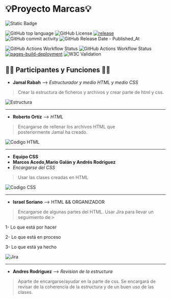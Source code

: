 <h1>💡Proyecto Marcas💡</h1>

![Static Badge](https://img.shields.io/badge/Saludo-Bienvenidos%20a%20nuestra%20Practica-orange?style=for-the-badge&logo=bandsintown&logoColor=%23fff)

![GitHub top language](https://img.shields.io/github/languages/top/IsraC0d33/Proyecto1Marcas?logo=html5)
![GitHub License](https://img.shields.io/github/license/IsraC0d33/Proyecto1Marcas)
[![release](https://img.shields.io/github/v/release/IsraC0d33/Proyecto1Marcas)](https://github.com/IsraC0d33/Proyecto1Marcas/releases)
![GitHub commit activity](https://img.shields.io/github/commit-activity/t/IsraC0d33/Proyecto1Marcas)
![GitHub Release Date - Published_At](https://img.shields.io/github/release-date/IsraC0d33/Proyecto1Marcas?display_date=published_at&logo=wakatime&logoColor=%23EE3124)


![GitHub Actions Workflow Status](https://img.shields.io/github/actions/workflow/status/IsraC0d33/Proyecto1Marcas/codeql.yml)
![GitHub Actions Workflow Status](https://img.shields.io/github/actions/workflow/status/IsraC0d33/Proyecto1Marcas/greetings.yml)
[![pages-build-deployment](https://github.com/IsraC0d33/Proyecto1Marcas/actions/workflows/pages/pages-build-deployment/badge.svg)](https://github.com/IsraC0d33/Proyecto1Marcas/actions/workflows/pages/pages-build-deployment)
![W3C Validation](https://img.shields.io/w3c-validation/html?targetUrl=https%3A%2F%2Fvalidator.w3.org%2Fnu%3F%2Fdoc%3Dhttps%253A%252F%252Fgithub.com%252FIsraC0d33%252FProyecto1Marcas%252Fblob%252Fmain%252Findex.html&preset=HTML%2C%20SVG%201.1%2C%20MathML%203.0&style=plastic&logo=w3schools)




## 🧑‍💻 Participantes y Funciones 🧑‍💻
- **Jamal Rabah** --> _Estructurador y medio HTML y medio CSS_
> Crear la estructura de ficheros y archivos y crear parte de html y css.

![Estructura](https://github.com/IsraC0d33/Proyecto1Marcas/assets/150441668/2ad68054-044b-4003-8a83-582c2f77c350)

-------------------------------------------------------------------------------------

- **Roberto Ortiz** --> _HTML_
> Encargarse de rellenar los archivos HTML que posteriormente Jamal ha creado.

![Codigo HTML](https://github.com/IsraC0d33/Proyecto1Marcas/assets/150441668/52bbf39a-178b-4b53-8f03-21f3ec3b8881)

-------------------------------------------------------------------------------------

- **Equipo CSS**
- **Marcos Acedo,Mario Galán y Andrés Rodriguez**
- _Encargarse del CSS_
> Usar las clases creadas en HTML

![Codigo CSS](https://github.com/IsraC0d33/Proyecto1Marcas/assets/150441668/6d4732da-7c8b-454b-b931-4a82e14dc684)

-------------------------------------------------------------------------------------

- **Israel Soriano** --> HTML && ORGANIZADOR
> Encargarse de algunas partes del HTML.
> Usar Jira para llevar un seguimiento de:>
  
1- Lo que está por hacer
  
2- Lo que está en proceso

3- Lo que está ya hecho

![Jira](https://github.com/IsraC0d33/Proyecto1Marcas/assets/150441668/6d58a8d9-b76c-477b-a9ad-0d53d3357624)

-------------------------------------------------------------------------------------

- **Andres Rodriguez** --> _Revision de la estructura_
> Aparte de encargarse/ayudar en la parte de css.
> Se encargará de revisar de la coherencia de la estructura y de un buen uso de las clases.

